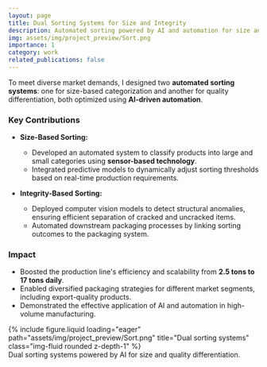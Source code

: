 ```yaml
---
layout: page
title: Dual Sorting Systems for Size and Integrity
description: Automated sorting powered by AI and automation for size and quality differentiation.
img: assets/img/project_preview/Sort.png
importance: 1
category: work
related_publications: false
---
```


To meet diverse market demands, I designed two **automated sorting systems**: one for size-based categorization and another for quality differentiation, both optimized using **AI-driven automation**.

### Key Contributions

- **Size-Based Sorting:**
  - Developed an automated system to classify products into large and small categories using **sensor-based technology**.
  - Integrated predictive models to dynamically adjust sorting thresholds based on real-time production requirements.

- **Integrity-Based Sorting:**
  - Deployed computer vision models to detect structural anomalies, ensuring efficient separation of cracked and uncracked items.
  - Automated downstream packaging processes by linking sorting outcomes to the packaging system.

### Impact

- Boosted the production line's efficiency and scalability from **2.5 tons to 17 tons daily**.
- Enabled diversified packaging strategies for different market segments, including export-quality products.
- Demonstrated the effective application of AI and automation in high-volume manufacturing.

<div class="row">
    <div class="col-sm mt-3 mt-md-0">
        {% include figure.liquid loading="eager" path="assets/img/project_preview/Sort.png" title="Dual sorting systems" class="img-fluid rounded z-depth-1" %}
    </div>
</div>
<div class="caption">
    Dual sorting systems powered by AI for size and quality differentiation.
</div>
